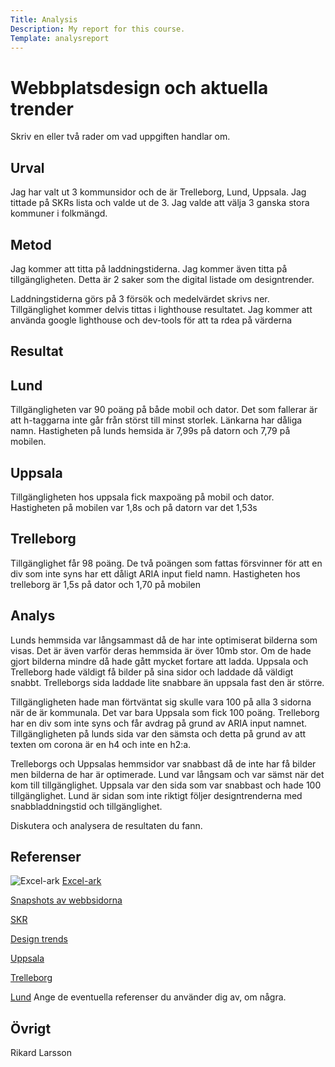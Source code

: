 ```yaml
---
Title: Analysis 
Description: My report for this course.
Template: analysreport
---
```

Webbplatsdesign och aktuella trender
=======================

Skriv en eller två rader om vad uppgiften handlar om.

Urval
-----------------------

Jag har valt ut 3 kommunsidor och de är Trelleborg, Lund, Uppsala. Jag tittade på SKRs lista och valde ut de 3. Jag valde att välja 3 ganska stora kommuner i folkmängd.

Metod
-----------------------

Jag kommer att titta på laddningstiderna. Jag kommer även titta på tillgängligheten. Detta är 2 saker som the digital listade om designtrender.

Laddningstiderna görs på 3 försök och medelvärdet skrivs ner. Tillgänglighet kommer delvis tittas i lighthouse resultatet. Jag kommer att använda google lighthouse och dev-tools för att ta rdea på värderna 

Resultat
-----------------------

<h2>Lund</h2>
Tillgängligheten var 90 poäng på både mobil och dator. Det som fallerar är att h-taggarna inte går från störst till minst storlek. Länkarna har dåliga namn.
Hastigheten på lunds hemsida är 7,99s på datorn och 7,79 på mobilen.

<h2>Uppsala</h2>
Tillgängligheten hos uppsala fick maxpoäng på mobil och dator.
Hastigheten på mobilen var 1,8s och på datorn var det 1,53s

<h2>Trelleborg</h2>
Tillgänglighet får 98 poäng. De två poängen som fattas försvinner för att en div som inte syns har ett dåligt ARIA input field namn. 
Hastigheten hos trelleborg är 1,5s på dator och 1,70 på mobilen


Analys
-----------------------
Lunds hemmsida var långsammast då de har inte optimiserat bilderna som visas. Det är även varför deras hemmsida är över 10mb stor. Om de hade gjort bilderna mindre då hade gått mycket fortare att ladda. Uppsala och Trelleborg hade väldigt få bilder på sina sidor och laddade då väldigt snabbt. Trelleborgs sida laddade lite snabbare än uppsala fast den är större. 

Tillgängligheten hade man förtväntat sig skulle vara 100 på alla 3 sidorna när de är kommunala. Det var bara Uppsala som fick 100 poäng. Trelleborg har en div som inte syns och får avdrag på grund av ARIA input namnet. Tillgängligheten på lunds sida var den sämsta och detta på grund av att texten om corona är en h4 och inte en h2:a. 

Trelleborgs och Uppsalas hemmsidor var snabbast då de inte har få bilder men bilderna de har är optimerade. Lund var långsam och var sämst när det kom till tillgänglighet. Uppsala var den sida som var snabbast och hade 100 tillgänglighet. Lund är sidan som inte riktigt följer designtrenderna med snabbladdningstid och tillgänglighet. 

Diskutera och analysera de resultaten du fann.

Referenser
-----------------------
![Excel-ark](%base_url%/assets/img/excel2.png)
[Excel-ark](%base_url%/assets/img/excel2.png)

[Snapshots av webbsidorna](snapshot)

[SKR](https://skr.se/tjanster/kommunerochregioner/kommunerlista.1246.html)

[Design trends](https://www.theedigital.com/blog/web-design-trends)

[Uppsala](https://www.uppsala.se/)

[Trelleborg](https://www.trelleborg.se/)

[Lund](https://www.lund.se/#/)
Ange de eventuella referenser du använder dig av, om några.

Övrigt
-----------------------

Rikard Larsson

